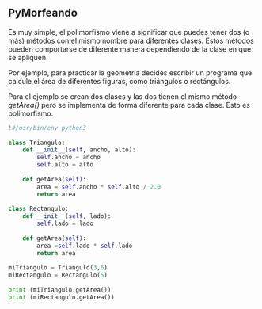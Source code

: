 ## PyMorfeando

Es muy simple, el polimorfismo viene a significar que puedes tener dos (o más) métodos con el mismo nombre para diferentes clases. Estos métodos pueden comportarse de diferente manera dependiendo de la clase en que se apliquen.

Por ejemplo, para practicar la geometría decides escribir un programa que calcule el área de diferentes figuras, como triángulos o rectángulos.

Para el ejemplo se crean dos clases y las dos tienen el mismo método *getArea()* pero se implementa de forma diferente para cada clase. Esto es polimorfismo.
```python
!#/usr/bin/env python3
 
class Triangulo:
    def __init__(self, ancho, alto):
        self.ancho = ancho
        self.alto = alto
     
    def getArea(self):
        area = self.ancho * self.alto / 2.0
        return area
        
class Rectangulo:
    def __init__(self, lado):
        self.lado = lado
        
    def getArea(self):
        area =self.lado * self.lado
        return area
        
miTriangulo = Triangulo(3,6)
miRectangulo = Rectangulo(5)
 
print (miTriangulo.getArea())
print (miRectangulo.getArea())
```
